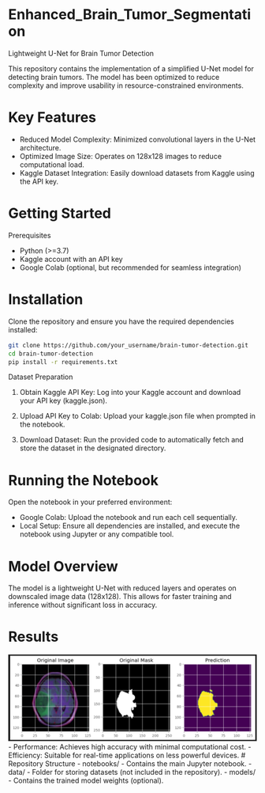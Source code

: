 # Enhanced_Brain_Tumor_Segmentation
Lightweight U-Net for Brain Tumor Detection


This repository contains the implementation of a simplified U-Net model for detecting brain tumors. The model has been optimized to reduce complexity and improve usability in resource-constrained environments.

# Key Features
- Reduced Model Complexity: Minimized convolutional layers in the U-Net architecture.
- Optimized Image Size: Operates on 128x128 images to reduce computational load.
- Kaggle Dataset Integration: Easily download datasets from Kaggle using the API key.
# Getting Started
Prerequisites
- Python (>=3.7)
- Kaggle account with an API key
- Google Colab (optional, but recommended for seamless integration)
# Installation
Clone the repository and ensure you have the required dependencies installed:

```bash
git clone https://github.com/your_username/brain-tumor-detection.git
cd brain-tumor-detection
pip install -r requirements.txt
```

Dataset Preparation
1. Obtain Kaggle API Key:
Log into your Kaggle account and download your API key (kaggle.json).

2. Upload API Key to Colab:
Upload your kaggle.json file when prompted in the notebook.

3. Download Dataset:
Run the provided code to automatically fetch and store the dataset in the designated directory.

# Running the Notebook
Open the notebook in your preferred environment:

- Google Colab: Upload the notebook and run each cell sequentially.
- Local Setup: Ensure all dependencies are installed, and execute the notebook using Jupyter or any compatible tool.
# Model Overview
The model is a lightweight U-Net with reduced layers and operates on downscaled image data (128x128). This allows for faster training and inference without significant loss in accuracy.

# Results
<img src="https://raw.githubusercontent.com/AISoltani/Enhanced_Brain_Tumor_Segmentation/refs/heads/main/tumor.png" alt="Enhanced Brain Tumor Segmentation" width="600"/>
- Performance: Achieves high accuracy with minimal computational cost.
- Efficiency: Suitable for real-time applications on less powerful devices.
# Repository Structure
- notebooks/ - Contains the main Jupyter notebook.
- data/ - Folder for storing datasets (not included in the repository).
- models/ - Contains the trained model weights (optional).
